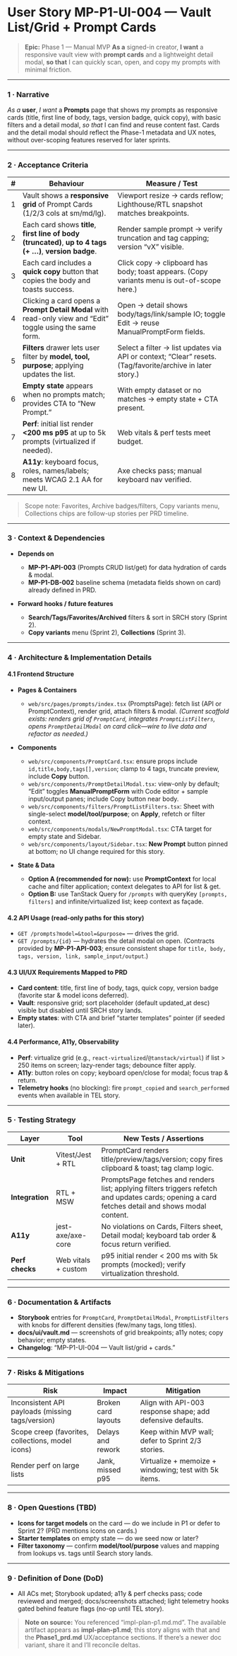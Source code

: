 # User Story MP-P1-UI-004 — **Vault List/Grid + Prompt Cards**

> **Epic:** Phase 1 — Manual MVP
> **As a** signed-in creator, **I want** a responsive vault view with **prompt cards** and a lightweight detail modal, **so that** I can quickly scan, open, and copy my prompts with minimal friction.

---

### 1 · Narrative

*As a* **user**, *I want* a **Prompts** page that shows my prompts as responsive cards (title, first line of body, tags, version badge, quick copy), with basic filters and a detail modal, *so that* I can find and reuse content fast. Cards and the detail modal should reflect the Phase-1 metadata and UX notes, without over-scoping features reserved for later sprints. &#x20;

---

### 2 · Acceptance Criteria

| # | Behaviour                                                                                                  | Measure / Test                                                                                             |
| - | ---------------------------------------------------------------------------------------------------------- | ---------------------------------------------------------------------------------------------------------- |
| 1 | Vault shows a **responsive grid** of Prompt Cards (1/2/3 cols at sm/md/lg).                                | Viewport resize → cards reflow; Lighthouse/RTL snapshot matches breakpoints.                               |
| 2 | Each card shows **title**, **first line of body (truncated)**, **up to 4 tags (+ …)**, **version badge**.  | Render sample prompt → verify truncation and tag capping; version “vX” visible.                            |
| 3 | Each card includes a **quick copy** button that copies the body and toasts success.                        | Click copy → clipboard has body; toast appears. (Copy variants menu is out-of-scope here.)                 |
| 4 | Clicking a card opens a **Prompt Detail Modal** with read-only view and “Edit” toggle using the same form. | Open → detail shows body/tags/link/sample IO; toggle Edit → reuse ManualPromptForm fields.                 |
| 5 | **Filters** drawer lets user filter by **model, tool, purpose**; applying updates the list.                | Select a filter → list updates via API or context; “Clear” resets. (Tag/favorite/archive in later story.)  |
| 6 | **Empty state** appears when no prompts match; provides CTA to “New Prompt.”                               | With empty dataset or no matches → empty state + CTA present.                                              |
| 7 | **Perf**: initial list render **<200 ms p95** at up to 5k prompts (virtualized if needed).                 | Web vitals & perf tests meet budget.                                                                       |
| 8 | **A11y**: keyboard focus, roles, names/labels; meets WCAG 2.1 AA for new UI.                               | Axe checks pass; manual keyboard nav verified.                                                             |

> Scope note: Favorites, Archive badges/filters, Copy variants menu, Collections chips are follow-up stories per PRD timeline.&#x20;

---

### 3 · Context & Dependencies

* **Depends on**

  * **MP-P1-API-003** (Prompts CRUD list/get) for data hydration of cards & modal.&#x20;
  * **MP-P1-DB-002** baseline schema (metadata fields shown on card) already defined in PRD.&#x20;
* **Forward hooks / future features**

  * **Search/Tags/Favorites/Archived** filters & sort in SRCH story (Sprint 2).&#x20;
  * **Copy variants** menu (Sprint 2), **Collections** (Sprint 3).&#x20;

---

### 4 · Architecture & Implementation Details

#### 4.1 Frontend Structure

* **Pages & Containers**

  * `web/src/pages/prompts/index.tsx` (PromptsPage): fetch list (API or PromptContext), render grid, attach filters & modal. *(Current scaffold exists: renders grid of `PromptCard`, integrates `PromptListFilters`, opens `PromptDetailModal` on card click—wire to live data and refactor as needed.)*
* **Components**

  * `web/src/components/PromptCard.tsx`: ensure props include `id,title,body,tags[],version`; clamp to 4 tags, truncate preview, include **Copy** button.
  * `web/src/components/PromptDetailModal.tsx`: view-only by default; “Edit” toggles **ManualPromptForm** with Code editor + sample input/output panes; include Copy button near body.
  * `web/src/components/filters/PromptListFilters.tsx`: Sheet with single-select **model/tool/purpose**; on **Apply**, refetch or filter context.
  * `web/src/components/modals/NewPromptModal.tsx`: CTA target for empty state and Sidebar.
  * `web/src/components/layout/Sidebar.tsx`: **New Prompt** button pinned at bottom; no UI change required for this story.
* **State & Data**

  * **Option A (recommended for now):** use **PromptContext** for local cache and filter application; context delegates to API for list & get.
  * **Option B:** use TanStack Query for `/prompts` with queryKey `[prompts, filters]` and infinite/virtualized list; keep context as façade.

#### 4.2 API Usage (read-only paths for this story)

* `GET /prompts?model=&tool=&purpose=` — drives the grid.
* `GET /prompts/{id}` — hydrates the detail modal on open.
  (Contracts provided by **MP-P1-API-003**; ensure consistent shape for `title, body, tags, version, link, sample_input/output`.)&#x20;

#### 4.3 UI/UX Requirements Mapped to PRD

* **Card content**: title, first line of body, tags, quick copy, version badge (favorite star & model icons deferred).&#x20;
* **Vault**: responsive grid; sort placeholder (default updated\_at desc) visible but disabled until SRCH story lands.&#x20;
* **Empty states**: with CTA and brief “starter templates” pointer (if seeded later).&#x20;

#### 4.4 Performance, A11y, Observability

* **Perf**: virtualize grid (e.g., `react-virtualized`/`@tanstack/virtual`) if list > 250 items on screen; lazy-render tags; debounce filter apply.
* **A11y**: button roles on copy; keyboard open/close for modal; focus trap & return.
* **Telemetry hooks** (no blocking): fire `prompt_copied` and `search_performed` events when available in TEL story.&#x20;

---

### 5 · Testing Strategy

| Layer           | Tool                | New Tests / Assertions                                                                                                                            |
| --------------- | ------------------- | ------------------------------------------------------------------------------------------------------------------------------------------------- |
| **Unit**        | Vitest/Jest + RTL   | PromptCard renders title/preview/tags/version; copy fires clipboard & toast; tag clamp logic.                                                     |
| **Integration** | RTL + MSW           | PromptsPage fetches and renders list; applying filters triggers refetch and updates cards; opening a card fetches detail and shows modal content. |
| **A11y**        | jest-axe/axe-core   | No violations on Cards, Filters sheet, Detail modal; keyboard tab order & focus return verified.                                                  |
| **Perf checks** | Web vitals + custom | p95 initial render < 200 ms with 5k prompts (mocked); verify virtualization threshold.                                                            |

---

### 6 · Documentation & Artifacts

* **Storybook** entries for `PromptCard`, `PromptDetailModal`, `PromptListFilters` with knobs for different densities (few/many tags, long titles).
* **docs/ui/vault.md** — screenshots of grid breakpoints; a11y notes; copy behavior; empty states.
* **Changelog**: “MP-P1-UI-004 — Vault list/grid + cards.”

---

### 7 · Risks & Mitigations

| Risk                                              | Impact              | Mitigation                                                  |
| ------------------------------------------------- | ------------------- | ----------------------------------------------------------- |
| Inconsistent API payloads (missing tags/version)  | Broken card layouts | Align with API-003 response shape; add defensive defaults.  |
| Scope creep (favorites, collections, model icons) | Delays and rework   | Keep within MVP wall; defer to Sprint 2/3 stories.          |
| Render perf on large lists                        | Jank, missed p95    | Virtualize + memoize + windowing; test with 5k items.       |

---

### 8 · Open Questions (TBD)

* **Icons for target models** on the card — do we include in P1 or defer to Sprint 2? (PRD mentions icons on cards.)&#x20;
* **Starter templates** on empty state — do we seed now or later?&#x20;
* **Filter taxonomy** — confirm **model/tool/purpose** values and mapping from lookups vs. tags until Search story lands.&#x20;

---

### 9 · Definition of Done (DoD)

* All ACs met; Storybook updated; a11y & perf checks pass; code reviewed and merged; docs/screenshots attached; light telemetry hooks gated behind feature flags (no-op until TEL story).&#x20;

> **Note on source:** You referenced “impl-plan-p1.md.md”. The available artifact appears as **impl-plan-p1.md**; this story aligns with that and the **Phase1\_prd.md** UX/acceptance sections. If there’s a newer doc variant, share it and I’ll reconcile deltas.&#x20;
